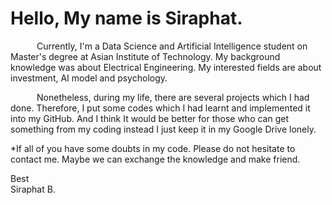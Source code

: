 # Hello, My name is Siraphat. 

  &emsp;&emsp;&emsp;Currently, I'm a Data Science and Artificial Intelligence student on Master's degree at Asian Institute of Technology.
  My background knowledge was about Electrical Engineering. My interested fields are about investment, AI model and psychology.<br />
  
  
  
  &emsp;&emsp;&emsp;Nonetheless, during my life, there are several projects which I had done. Therefore, I put some codes which I had learnt and implemented it into my GitHub. 
  And I think It would be better for those who can get something from my coding instead I just keep it in my Google Drive lonely.<br />
 
 
 
 *If all of you have some doubts in my code. Please do not hesitate to contact me. Maybe we can exchange the knowledge and make friend.<br />
  
  Best<br />
  Siraphat B.
